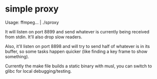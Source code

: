 # simple proxy

Usage: ffmpeg... | ./sproxy

It will listen on port 8899 and send whatever is currently being received from
stdin. It'll also drop slow readers.

Also, it'll listen on port 8898 and will try to send half of whatever is in
its buffer, so some tasks happen quicker (like finding a key frame to show
something).

Currently the make file builds a static binary with musl, you can switch
to glibc for local debugging/testing.
